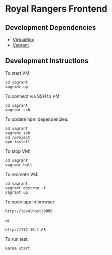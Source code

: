 # Royal Rangers Frontend

## Development Dependencies

- [VirtualBox](https://www.virtualbox.org/wiki/Downloads)
- [Vagrant](https://www.vagrantup.com/)

## Development Instructions

To start VM:

    cd vagrant
    vagrant up

To connect via SSH to VM:
    
    cd vagrant
    vagrant ssh
    
To update npm dependencies:
    
    cd vagrant
    vagrant ssh
    cd /project    
    npm install    
    
To stop VM:

    cd vagrant
    vagrant halt
    
To recreate VM:
    
    cd vagrant
    vagrant destroy -f
    vagrant up
    
To open app in browser:
    
    http://localhost:9990
    
 or
 
    http://172.16.1.88

To run test:

    karma start
